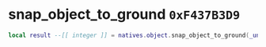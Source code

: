 # snap_object_to_ground `0xF437B3D9`

```lua
local result --[[ integer ]] = natives.object.snap_object_to_ground(_unk0 --[[ integer ]], _unk1 --[[ number ]], _unk2 --[[ number ]], _unk3 --[[ number ]])
```